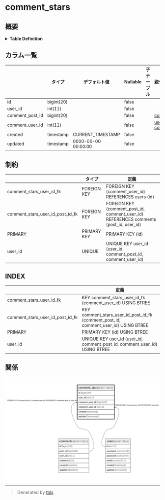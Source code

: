 # comment_stars

## 概要

<details>
<summary><strong>Table Definition</strong></summary>

```sql
CREATE TABLE `comment_stars` (
  `id` bigint(20) NOT NULL AUTO_INCREMENT,
  `user_id` int(11) NOT NULL,
  `comment_post_id` bigint(20) NOT NULL,
  `comment_user_id` int(11) NOT NULL,
  `created` timestamp NOT NULL DEFAULT CURRENT_TIMESTAMP ON UPDATE CURRENT_TIMESTAMP,
  `updated` timestamp NOT NULL DEFAULT '0000-00-00 00:00:00',
  PRIMARY KEY (`id`),
  UNIQUE KEY `user_id` (`user_id`,`comment_post_id`,`comment_user_id`),
  KEY `comment_stars_user_id_post_id_fk` (`comment_post_id`,`comment_user_id`),
  KEY `comment_stars_user_id_fk` (`comment_user_id`),
  CONSTRAINT `comment_stars_user_id_fk` FOREIGN KEY (`comment_user_id`) REFERENCES `users` (`id`),
  CONSTRAINT `comment_stars_user_id_post_id_fk` FOREIGN KEY (`comment_post_id`, `comment_user_id`) REFERENCES `comments` (`post_id`, `user_id`)
) ENGINE=InnoDB DEFAULT CHARSET=latin1
```

</details>

## カラム一覧

|                 | タイプ        | デフォルト値              | Nullable | 子テーブル      | 親テーブル                                     | コメント     |
| --------------- | ---------- | ------------------- | -------- | ---------- | ----------------------------------------- | -------- |
| id              | bigint(20) |                     | false    |            |                                           |          |
| user_id         | int(11)    |                     | false    |            |                                           |          |
| comment_post_id | bigint(20) |                     | false    |            | [comments](comments.md)                   |          |
| comment_user_id | int(11)    |                     | false    |            | [users](users.md) [comments](comments.md) |          |
| created         | timestamp  | CURRENT_TIMESTAMP   | false    |            |                                           |          |
| updated         | timestamp  | 0000-00-00 00:00:00 | false    |            |                                           |          |

## 制約

|                                  | タイプ         | 定義                                                                                    |
| -------------------------------- | ----------- | ------------------------------------------------------------------------------------- |
| comment_stars_user_id_fk         | FOREIGN KEY | FOREIGN KEY (comment_user_id) REFERENCES users (id)                                   |
| comment_stars_user_id_post_id_fk | FOREIGN KEY | FOREIGN KEY (comment_post_id, comment_user_id) REFERENCES comments (post_id, user_id) |
| PRIMARY                          | PRIMARY KEY | PRIMARY KEY (id)                                                                      |
| user_id                          | UNIQUE      | UNIQUE KEY user_id (user_id, comment_post_id, comment_user_id)                        |

## INDEX

|                                  | 定義                                                                                  |
| -------------------------------- | ----------------------------------------------------------------------------------- |
| comment_stars_user_id_fk         | KEY comment_stars_user_id_fk (comment_user_id) USING BTREE                          |
| comment_stars_user_id_post_id_fk | KEY comment_stars_user_id_post_id_fk (comment_post_id, comment_user_id) USING BTREE |
| PRIMARY                          | PRIMARY KEY (id) USING BTREE                                                        |
| user_id                          | UNIQUE KEY user_id (user_id, comment_post_id, comment_user_id) USING BTREE          |

## 関係

![er](comment_stars.png)

---

> Generated by [tbls](https://github.com/k1LoW/tbls)
